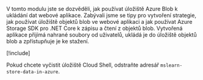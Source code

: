 V tomto modulu jste se dozvěděli, jak používat úložiště Azure Blob k ukládání dat webové aplikace. Zabývali jsme se tipy pro vytvoření strategie, jak používat úložiště objektů blob ve webové aplikaci a jak používat Azure Storage SDK pro .NET Core k zápisu a čtení z objektů blob. Vytvořená aplikace přijímá nahrané soubory od uživatelů, ukládá je do úložiště objektů blob a zpřístupňuje je ke stažení.

[!include[](../../../includes/azure-sandbox-cleanup.md)]

Pokud chcete vyčistit úložiště Cloud Shell, odstraňte adresář `mslearn-store-data-in-azure`.

<!---TODO: Remove further reading
## Further reading

- **Securely storing secrets like connection strings**: The most robust end-to-end solution for storing secret configuration values is Azure Key Vault. See [here](https://docs.microsoft.com/aspnet/core/security/key-vault-configuration?view=aspnetcore-2.1&tabs=aspnetcore2x) for information about using Key Vault in an ASP.NET Core application. Alternatively, you can safely store connection strings in App Service application settings and use the [ASP.NET Core Secret Manager tool](https://docs.microsoft.com/aspnet/core/security/app-secrets?view=aspnetcore-2.1&tabs=windows) to support developer environments.
- [Uploading large files with streaming in ASP.NET Core](https://docs.microsoft.com/aspnet/core/mvc/models/file-uploads?view=aspnetcore-2.1#uploading-large-files-with-streaming)
- [Blob concurrency: AccessConditions and blob leases](https://azure.microsoft.com/blog/managing-concurrency-in-microsoft-azure-storage-2/)
- [Granting limited access to Azure Storage object with shared access signatures](https://docs.microsoft.com/azure/storage/common/storage-dotnet-shared-access-signature-part-1)
- [Indexing Blob storage with Azure Search](https://docs.microsoft.com/azure/search/search-howto-indexing-azure-blob-storage)
- [Container and blob name restrictions](https://docs.microsoft.com/rest/api/storageservices/naming-and-referencing-containers--blobs--and-metadata#resource-names)
--->
